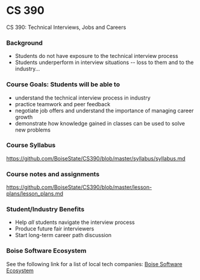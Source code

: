 # CS 390
CS 390: Technical Interviews, Jobs and Careers

### Background
* Students do not have exposure to the technical interview process  
* Students underperform in interview situations -- loss to them and to the industry...  

### Course Goals: Students will be able to
* understand the technical interview process in industry 
* practice teamwork and peer feedback  
* negotiate job offers and understand the importance of managing career growth  
* demonstrate how knowledge gained in classes can be used to solve new problems 

### Course Syllabus
https://github.com/BoiseState/CS390/blob/master/syllabus/syllabus.md

### Course notes and assignments
https://github.com/BoiseState/CS390/blob/master/lesson-plans/lesson_plans.md

### Student/Industry Benefits
* Help _all_ students navigate the interview process 
* Produce future fair interviewers   
* Start long-term career path discussion 

### Boise Software Ecosystem

See the following link for a list of local tech companies: [Boise Software
Ecosystem](https://www.google.com/maps/d/u/0/viewer?mid=1nNKoUeUyjujd4V6AxXOwGac6AMs&hl=en_US&ll=43.61937734812595%2C-116.27849019067384&z=11)
